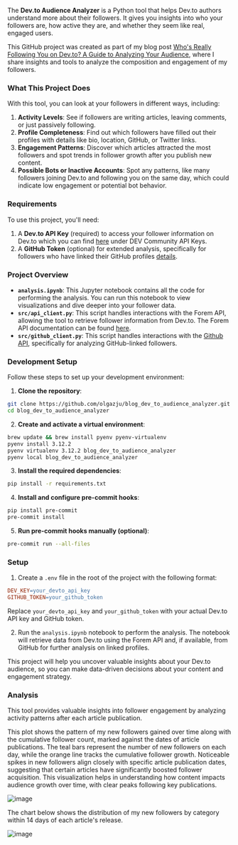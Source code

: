 The **Dev.to Audience Analyzer** is a Python tool that helps Dev.to authors understand more about their followers. It gives you insights into who your followers are, how active they are, and whether they seem like real, engaged users.

This GitHub project was created as part of my blog post [Who's Really Following You on Dev.to? A Guide to Analyzing Your Audience](https://dev.to/olgabraginskaya/whos-really-following-you-on-devto-a-guide-to-analyzing-your-audience-1c0m), where I share insights and tools to analyze the composition and engagement of my followers.

### What This Project Does

With this tool, you can look at your followers in different ways, including:

1. **Activity Levels**: See if followers are writing articles, leaving comments, or just passively following.
2. **Profile Completeness**: Find out which followers have filled out their profiles with details like bio, location, GitHub, or Twitter links.
3. **Engagement Patterns**: Discover which articles attracted the most followers and spot trends in follower growth after you publish new content.
4. **Possible Bots or Inactive Accounts**: Spot any patterns, like many followers joining Dev.to and following you on the same day, which could indicate low engagement or potential bot behavior.

### Requirements

To use this project, you'll need:

1. A **Dev.to API Key** (required) to access your follower information on Dev.to which you can find [here](https://dev.to/settings/extensions) under DEV Community API Keys.
2. A **GitHub Token** (optional) for extended analysis, specifically for followers who have linked their GitHub profiles [details](https://docs.github.com/en/authentication/keeping-your-account-and-data-secure/managing-your-personal-access-tokens).

### Project Overview

- **`analysis.ipynb`**: This Jupyter notebook contains all the code for performing the analysis. You can run this notebook to view visualizations and dive deeper into your follower data.
- **`src/api_client.py`**: This script handles interactions with the Forem API, allowing the tool to retrieve follower information from Dev.to. The Forem API documentation can be found [here](https://developers.forem.com/api/v1#tag/users/operation/getUserMe).
- **`src/github_client.py`**: This script handles interactions with the [Github API](https://docs.github.com/en/rest?apiVersion=2022-11-28), specifically for analyzing GitHub-linked followers.

### Development Setup

Follow these steps to set up your development environment:

1. **Clone the repository**:

```bash
git clone https://github.com/olgazju/blog_dev_to_audience_analyzer.git
cd blog_dev_to_audience_analyzer
```

2. **Create and activate a virtual environment**:

```bash
brew update && brew install pyenv pyenv-virtualenv
pyenv install 3.12.2
pyenv virtualenv 3.12.2 blog_dev_to_audience_analyzer
pyenv local blog_dev_to_audience_analyzer
```

3.  **Install the required dependencies**:

```bash
pip install -r requirements.txt
```

4. **Install and configure pre-commit hooks**:

```bash
pip install pre-commit
pre-commit install
```

5. **Run pre-commit hooks manually (optional)**:

```bash
pre-commit run --all-files
```

### Setup

1. Create a `.env` file in the root of the project with the following format:

```makefile
DEV_KEY=your_devto_api_key
GITHUB_TOKEN=your_github_token
```

Replace `your_devto_api_key` and `your_github_token` with your actual Dev.to API key and GitHub token.

2. Run the `analysis.ipynb` notebook to perform the analysis. The notebook will retrieve data from Dev.to using the Forem API and, if available, from GitHub for further analysis on linked profiles.

This project will help you uncover valuable insights about your Dev.to audience, so you can make data-driven decisions about your content and engagement strategy.

### Analysis

This tool provides valuable insights into follower engagement by analyzing activity patterns after each article publication.

This plot shows the pattern of my new followers gained over time along with the cumulative follower count, marked against the dates of article publications. The teal bars represent the number of new followers on each day, while the orange line tracks the cumulative follower growth. Noticeable spikes in new followers align closely with specific article publication dates, suggesting that certain articles have significantly boosted follower acquisition. This visualization helps in understanding how content impacts audience growth over time, with clear peaks following key publications.

![image](https://github.com/user-attachments/assets/aa87d63b-1c06-47c0-a791-c408cb55d1f3)

The chart below shows the distribution of my new followers by category within 14 days of each article's release.

![image](https://github.com/user-attachments/assets/3d03a2cf-c0d7-451c-960d-ae6902d4c76d)
